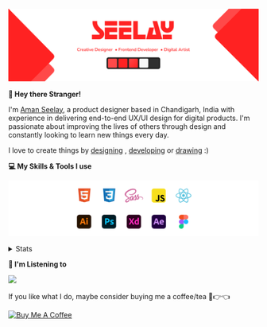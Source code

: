[![banner](./images/seelay.svg)](https://www.seelay.in)

**👋 Hey there Stranger!**

I'm [Aman Seelay](https://www.seelay.in), a product designer based in Chandigarh, India with experience in delivering end-to-end UX/UI design for digital products. I'm passionate about improving the lives of others through design and constantly looking to learn new things every day.

I love to create things by [designing](https://www.seelay.in/#work) , [developing](https://www.seelay.in/#projects) or [drawing](https://art.seelay.in) :)

**💻 My Skills & Tools I use**

[![banner](./images/skills&tools.svg)](https://www.seelay.in/about)

<details>
  <summary>Stats</summary>

---

<!--START_SECTION:waka-->
![Profile Views](http://img.shields.io/badge/Profile%20Views-1-blue)

**🐱 My GitHub Data** 

> 🏆 267 Contributions in the Year 2022
 > 
> 📦 663.0 kB Used in GitHub's Storage 
 > 
> 💼 Opted to Hire
 > 
> 📜 2 Public Repositories 
 > 
> 🔑 34 Private Repositories  
 > 
**I'm a Night 🦉** 

```text
🌞 Morning    138 commits    ████░░░░░░░░░░░░░░░░░░░░░   16.57% 
🌆 Daytime    133 commits    ████░░░░░░░░░░░░░░░░░░░░░   15.97% 
🌃 Evening    257 commits    ███████░░░░░░░░░░░░░░░░░░   30.85% 
🌙 Night      305 commits    █████████░░░░░░░░░░░░░░░░   36.61%

```
📅 **I'm Most Productive on Monday** 

```text
Monday       157 commits    ████░░░░░░░░░░░░░░░░░░░░░   18.85% 
Tuesday      86 commits     ██░░░░░░░░░░░░░░░░░░░░░░░   10.32% 
Wednesday    111 commits    ███░░░░░░░░░░░░░░░░░░░░░░   13.33% 
Thursday     149 commits    ████░░░░░░░░░░░░░░░░░░░░░   17.89% 
Friday       117 commits    ███░░░░░░░░░░░░░░░░░░░░░░   14.05% 
Saturday     91 commits     ██░░░░░░░░░░░░░░░░░░░░░░░   10.92% 
Sunday       122 commits    ███░░░░░░░░░░░░░░░░░░░░░░   14.65%

```


📊 **This Week I Spent My Time On** 

```text
⌚︎ Time Zone: Asia/Kolkata

💬 Programming Languages: 
JavaScript               2 mins              █████████████░░░░░░░░░░░░   55.01% 
CSS                      2 mins              ███████████░░░░░░░░░░░░░░   44.99%

🔥 Editors: 
VS Code                  4 mins              █████████████████████████   100.0%

💻 Operating System: 
Windows                  4 mins              █████████████████████████   100.0%

```

**I Mostly Code in JavaScript** 

```text
JavaScript               27 repos            ███████████████████░░░░░░   77.14% 
TypeScript               8 repos             █████░░░░░░░░░░░░░░░░░░░░   22.86%

```



 Last Updated on 08/09/2022 07:08:54 UTC
<!--END_SECTION:waka-->

---

 </details>

**🎵 I'm Listening to**

<object data="https://now-play.vercel.app/api/generate?uid=7a17a86e-d6b7-43b5-8d9c-1d6dae42a779" >

  <img src="https://now-play.vercel.app/api/generate?uid=7a17a86e-d6b7-43b5-8d9c-1d6dae42a779" />

</object>

If you like what I do, maybe consider buying me a coffee/tea 🥺👉👈

<a href="https://www.buymeacoffee.com/seelay" target="_blank"><img src="https://cdn.buymeacoffee.com/buttons/v2/default-red.png" alt="Buy Me A Coffee" width="150" ></a>
